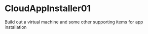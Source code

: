 # CloudAppInstaller01
Build out a virtual machine and some other supporting items for app installation
